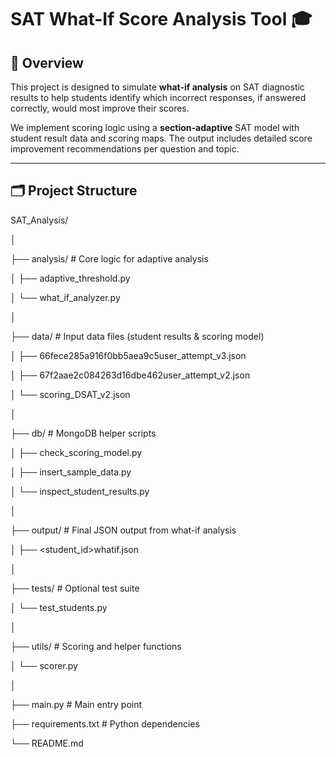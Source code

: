 # SAT What-If Score Analysis Tool 🎓

## 📘 Overview

This project is designed to simulate **what-if analysis** on SAT diagnostic results to help students identify which incorrect responses, if answered correctly, would most improve their scores.

We implement scoring logic using a **section-adaptive** SAT model with student result data and scoring maps. The output includes detailed score improvement recommendations per question and topic.

---

## 🗂 Project Structure

SAT_Analysis/

│

├── analysis/ # Core logic for adaptive analysis

│ ├── adaptive_threshold.py

│ └── what_if_analyzer.py

│

├── data/ # Input data files (student results & scoring model)

│ ├── 66fece285a916f0bb5aea9c5user_attempt_v3.json

│ ├── 67f2aae2c084263d16dbe462user_attempt_v2.json

│ └── scoring_DSAT_v2.json

│

├── db/ # MongoDB helper scripts

│ ├── check_scoring_model.py

│ ├── insert_sample_data.py

│ └── inspect_student_results.py

│

├── output/ # Final JSON output from what-if analysis

│ ├── <student_id>whatif<timestamp>.json

│

├── tests/ # Optional test suite

│ └── test_students.py

│

├── utils/ # Scoring and helper functions

│ └── scorer.py

│

├── main.py # Main entry point

├── requirements.txt # Python dependencies

└── README.md 
